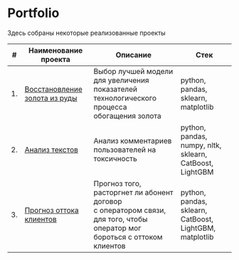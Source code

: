 # Portfolio

Здесь собраны некоторые реализованные проекты

| #    | Наименование проекта                | Описание                                                     | Стек                                                         |
| ---- | ------------------------------------------------------------ | ------------------------------------------------------------ | ------------------------------------------------------------ |
| 1.   | [Восстановление золота из руды](https://github.com/antiren/Portfolio/tree/main/Gold%20Recovery) | Выбор лучшей модели для увеличения <br/>показателей технологического процесса <br/>обогащения золота | python, pandas, sklearn, matplotlib       |
| 2.   | [Анализ текстов](https://github.com/antiren/Portfolio/tree/main/Toxic%20of%20Comments) | Анализ комментариев пользователей на токсичность             | python, pandas, numpy, nltk, sklearn, CatBoost, LightGBM |
| 3.   | [Прогноз оттока клиентов](https://github.com/antiren/Portfolio/tree/main/Teledom%20Clients) | Прогноз того, расторгнет ли абонент договор <br/>с оператором связи, для того, чтобы оператор мог бороться с оттоком клиентов | python, pandas, sklearn, CatBoost, LightGBM, matplotlib |
